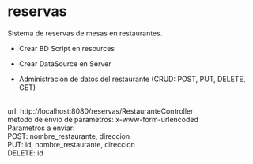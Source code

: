 # reservas
Sistema de reservas de mesas en restaurantes.

- Crear BD
Script en resources

- Crear DataSource en Server

- Administración de datos del restaurante (CRUD: POST, PUT, DELETE, GET)

<br>url: http://localhost:8080/reservas/RestauranteController
<br>metodo de envio de parametros: x-www-form-urlencoded
<br>Parametros a enviar: 
<br>POST: nombre_restaurante, direccion
<br>PUT: id, nombre_restaurante, direccion
<br>DELETE: id

